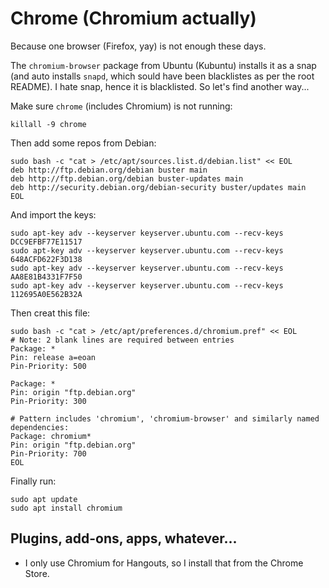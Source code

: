 # Chrome (Chromium actually)

Because one browser (Firefox, yay) is not enough these days. 

The `chromium-browser` package from Ubuntu (Kubuntu) installs it as a snap (and auto installs `snapd`, which sould have been blacklistes as per the root README). I hate snap, hence it is blacklisted. So let's find another way...

Make sure `chrome` (includes Chromium) is not running:

    killall -9 chrome


Then add some repos from Debian:

```
sudo bash -c "cat > /etc/apt/sources.list.d/debian.list" << EOL
deb http://ftp.debian.org/debian buster main
deb http://ftp.debian.org/debian buster-updates main
deb http://security.debian.org/debian-security buster/updates main
EOL
```

And import the keys:

    sudo apt-key adv --keyserver keyserver.ubuntu.com --recv-keys DCC9EFBF77E11517
    sudo apt-key adv --keyserver keyserver.ubuntu.com --recv-keys 648ACFD622F3D138
    sudo apt-key adv --keyserver keyserver.ubuntu.com --recv-keys AA8E81B4331F7F50
    sudo apt-key adv --keyserver keyserver.ubuntu.com --recv-keys 112695A0E562B32A

Then creat this file:

```
sudo bash -c "cat > /etc/apt/preferences.d/chromium.pref" << EOL
# Note: 2 blank lines are required between entries
Package: *
Pin: release a=eoan
Pin-Priority: 500

Package: *
Pin: origin "ftp.debian.org"
Pin-Priority: 300

# Pattern includes 'chromium', 'chromium-browser' and similarly named dependencies:
Package: chromium*
Pin: origin "ftp.debian.org"
Pin-Priority: 700
EOL
```

Finally run:

    sudo apt update
    sudo apt install chromium


## Plugins, add-ons, apps, whatever...

* I only use Chromium for Hangouts, so I install that from the Chrome Store.

